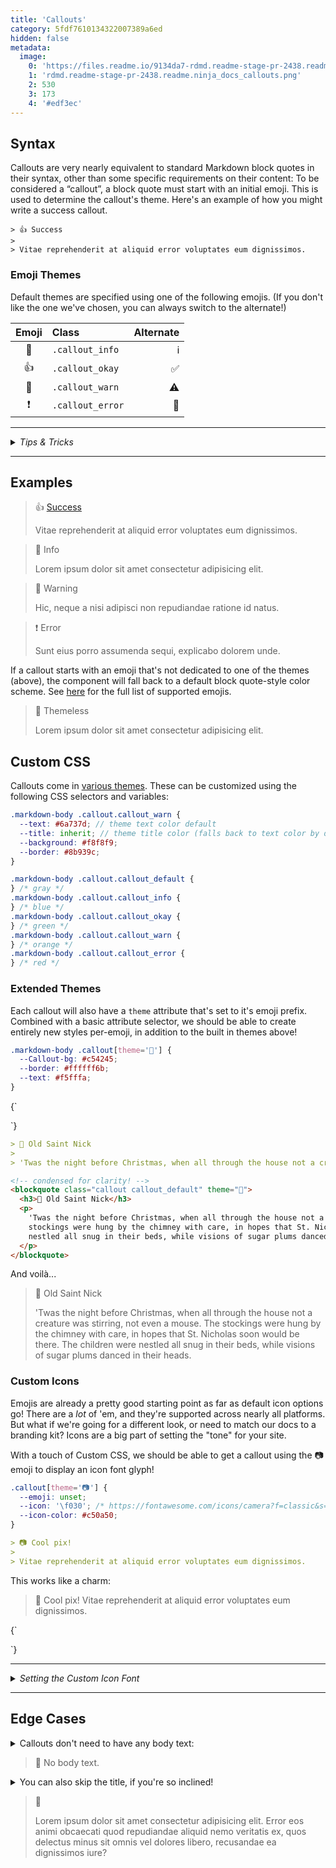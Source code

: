 ```yaml
---
title: 'Callouts'
category: 5fdf7610134322007389a6ed
hidden: false
metadata:
  image:
    0: 'https://files.readme.io/9134da7-rdmd.readme-stage-pr-2438.readme.ninja_docs_callouts.png'
    1: 'rdmd.readme-stage-pr-2438.readme.ninja_docs_callouts.png'
    2: 530
    3: 173
    4: '#edf3ec'
---
```


## Syntax

Callouts are very nearly equivalent to standard Markdown block quotes in their syntax, other than some specific requirements on their content: To be considered a “callout”, a block quote must start with an initial emoji. This is used to determine the callout's theme. Here's an example of how you might write a success callout.

```
> 👍 Success
>
> Vitae reprehenderit at aliquid error voluptates eum dignissimos.
```

### Emoji Themes

Default themes are specified using one of the following emojis. (If you don't like the one we've chosen, you can always switch to the alternate!)

| Emoji | Class            | Alternate |
| :---: | :--------------- | --------: |
|  📘   | `.callout_info`  |        ℹ️ |
|  👍   | `.callout_okay`  |        ✅ |
|  🚧   | `.callout_warn`  |        ⚠️ |
|  ❗️   | `.callout_error` |        🛑 |

<hr />
<details>
  <summary><em>Tips & Tricks </em></summary><br />

If you have a block quote that starts with an initial emoji which _should not_ be rendered as a ReadMe callout, just bold the emoji. It's a bit of a hack for sure, but it's easy enough, and hey: it works! So this:

```
> **👋** Lorem ipsum dolor sit amet consectetur adipisicing elit.
```

Renders to a plain ol' block quote:

> **👋** Lorem ipsum dolor sit amet consectetur adipisicing elit.

</details><hr />

## Examples

> 👍 [Success](#edge-cases)
>
> Vitae reprehenderit at aliquid error voluptates eum dignissimos.

> 📘 Info
>
> Lorem ipsum dolor sit amet consectetur adipisicing elit.

> 🚧 Warning
>
> Hic, neque a nisi adipisci non repudiandae ratione id natus.

> ❗️ Error
>
> Sunt eius porro assumenda sequi, explicabo dolorem unde.

If a callout starts with an emoji that's not dedicated to one of the themes (above), the component will fall back to a default block quote-style color scheme. See [here](https://unicode.org/Public/emoji/14.0/emoji-test.txt) for the full list of supported emojis.

> 🥇 Themeless
>
> Lorem ipsum dolor sit amet consectetur adipisicing elit.

## Custom CSS

Callouts come in [various themes](#section--examples-). These can be customized using the following CSS selectors and variables:

```scss CSS Variables
.markdown-body .callout.callout_warn {
  --text: #6a737d; // theme text color default
  --title: inherit; // theme title color (falls back to text color by default)
  --background: #f8f8f9;
  --border: #8b939c;
}
```

```scss Theme Selectors
.markdown-body .callout.callout_default {
} /* gray */
.markdown-body .callout.callout_info {
} /* blue */
.markdown-body .callout.callout_okay {
} /* green */
.markdown-body .callout.callout_warn {
} /* orange */
.markdown-body .callout.callout_error {
} /* red */
```

### Extended Themes

Each callout will also have a `theme` attribute that's set to it's emoji prefix. Combined with a basic attribute selector, we should be able to create entirely new styles per-emoji, in addition to the built in themes above!

```css Custom CSS
.markdown-body .callout[theme='🎅'] {
  --Callout-bg: #c54245;
  --border: #ffffff6b;
  --text: #f5fffa;
}
```

<HTMLBlock>{`

<style>
.markdown-body .callout[theme=\"🎅\"] {
  --background: #c54245 !important;
  --border: #ffffff6b;
  --text: #f5fffa;
}
</style>`}
</HTMLBlock>

```markdown Markdown Syntax
> 🎅 Old Saint Nick
>
> 'Twas the night before Christmas, when all through the house not a creature was stirring, not even a mouse. The stockings were hung by the chimney with care, in hopes that St. Nicholas soon would be there. The children were nestled all snug in their beds, while visions of sugar plums danced in their heads.
```

```html Generated HTML
<!-- condensed for clarity! -->
<blockquote class="callout callout_default" theme="🎅">
  <h3>🎅 Old Saint Nick</h3>
  <p>
    'Twas the night before Christmas, when all through the house not a creature was stirring, not even a mouse. The
    stockings were hung by the chimney with care, in hopes that St. Nicholas soon would be there. The children were
    nestled all snug in their beds, while visions of sugar plums danced in their heads.
  </p>
</blockquote>
```

And voilà...

> 🎅 Old Saint Nick
>
> 'Twas the night before Christmas, when all through the house not a creature was stirring, not even a mouse. The stockings were hung by the chimney with care, in hopes that St. Nicholas soon would be there. The children were nestled all snug in their beds, while visions of sugar plums danced in their heads.

### Custom Icons

Emojis are already a pretty good starting point as far as default icon options go! There are a _lot_ of 'em, and they're supported across nearly all platforms. But what if we're going for a different look, or need to match our docs to a branding kit? Icons are a big part of setting the "tone" for your site.

With a touch of Custom CSS, we should be able to get a callout using the 📷 emoji to display an icon font glyph!

```css Custom CSS
.callout[theme='📷'] {
  --emoji: unset;
  --icon: '\f030'; /* https://fontawesome.com/icons/camera?f=classic&s=solid */
  --icon-color: #c50a50;
}
```

```Markdown Syntax
> 📷 Cool pix!
>
> Vitae reprehenderit at aliquid error voluptates eum dignissimos.
```

This works like a charm:

<div id="my-theme">

> 📸 Cool pix!
> Vitae reprehenderit at aliquid error voluptates eum dignissimos.

<HTMLBlock>{`

<style>
#my-theme .callout[theme=📸] {
  --emoji: unset;
  --icon: "\f030";
}
#my-theme .callout[theme=📷],
#my-theme .callout[theme=📸] {
  --icon-color: #c50a50;
  --border: var(--icon-color);
  --title: var(--icon-color);
}
summary {
  outline: none;
  user-select: none;
}
</style>`}
</HTMLBlock>

</div>

<hr />
<details>
  <summary><em>Setting the Custom Icon Font</em></summary><br />

The custom icon font defaults to `Font Awesome 6 Pro`.

```css
.callout[theme='📷'] {
  --icon-font: 'Font Awesome 6 Pro';
}
```

</details>
<hr />

## Edge Cases

<details>
  <summary>Callouts don't need to have any body text:</summary><br />

```
> 🥇  No body text.
```

</details>

> 🥇 No body text.

<details>
  <summary>You can also skip the title, if you're so inclined!</summary><br />

```
> 🥈
>
> Lorem ipsum dolor sit amet consectetur adipisicing elit. Error eos animi obcaecati quod repudiandae aliquid nemo veritatis ex, quos delectus minus sit omnis vel dolores libero, recusandae ea dignissimos iure?
```

</details>

> 🥈
>
> Lorem ipsum dolor sit amet consectetur adipisicing elit. Error eos animi obcaecati quod repudiandae aliquid nemo veritatis ex, quos delectus minus sit omnis vel dolores libero, recusandae ea dignissimos iure?
